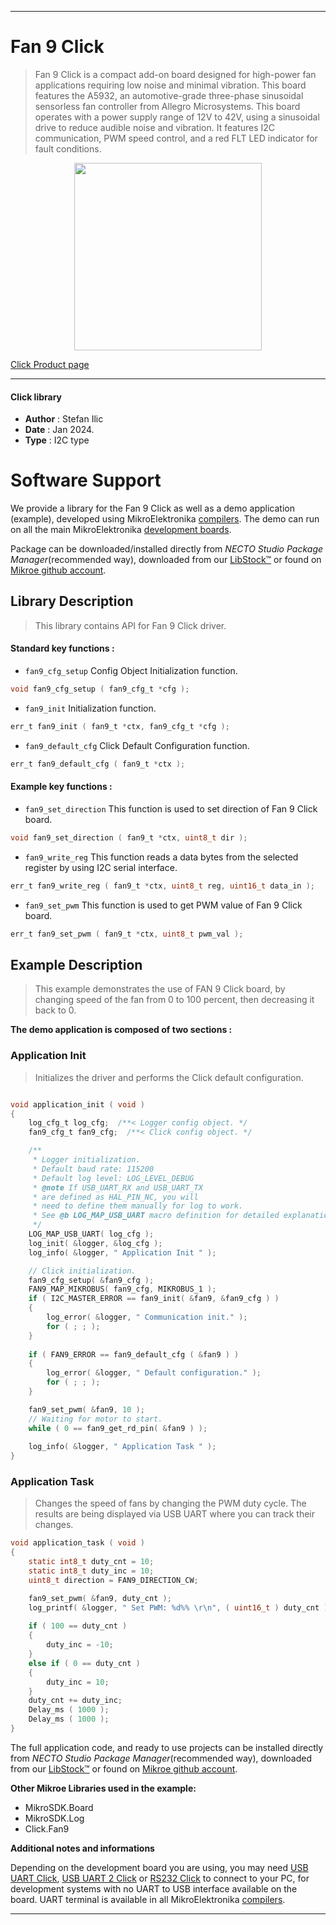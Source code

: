 
---
# Fan 9 Click

> Fan 9 Click is a compact add-on board designed for high-power fan applications requiring low noise and minimal vibration. This board features the A5932, an automotive-grade three-phase sinusoidal sensorless fan controller from Allegro Microsystems. This board operates with a power supply range of 12V to 42V, using a sinusoidal drive to reduce audible noise and vibration. It features I2C communication, PWM speed control, and a red FLT LED indicator for fault conditions.

<p align="center">
  <img src="https://download.mikroe.com/images/click_for_ide/fan9_click.png" height=300px>
</p>

[Click Product page](https://www.mikroe.com/fan-9-click)

---


#### Click library

- **Author**        : Stefan Ilic
- **Date**          : Jan 2024.
- **Type**          : I2C type


# Software Support

We provide a library for the Fan 9 Click
as well as a demo application (example), developed using MikroElektronika
[compilers](https://www.mikroe.com/necto-studio).
The demo can run on all the main MikroElektronika [development boards](https://www.mikroe.com/development-boards).

Package can be downloaded/installed directly from *NECTO Studio Package Manager*(recommended way), downloaded from our [LibStock&trade;](https://libstock.mikroe.com) or found on [Mikroe github account](https://github.com/MikroElektronika/mikrosdk_click_v2/tree/master/clicks).

## Library Description

> This library contains API for Fan 9 Click driver.

#### Standard key functions :

- `fan9_cfg_setup` Config Object Initialization function.
```c
void fan9_cfg_setup ( fan9_cfg_t *cfg );
```

- `fan9_init` Initialization function.
```c
err_t fan9_init ( fan9_t *ctx, fan9_cfg_t *cfg );
```

- `fan9_default_cfg` Click Default Configuration function.
```c
err_t fan9_default_cfg ( fan9_t *ctx );
```

#### Example key functions :

- `fan9_set_direction` This function is used to set direction of Fan 9 Click board.
```c
void fan9_set_direction ( fan9_t *ctx, uint8_t dir );
```

- `fan9_write_reg` This function reads a data bytes from the selected register by using I2C serial interface.
```c
err_t fan9_write_reg ( fan9_t *ctx, uint8_t reg, uint16_t data_in );
```

- `fan9_set_pwm` This function is used to get PWM value of Fan 9 Click board.
```c
err_t fan9_set_pwm ( fan9_t *ctx, uint8_t pwm_val );
```

## Example Description

> This example demonstrates the use of FAN 9 Click board, by changing speed of the fan from 0 to 100 percent, then decreasing it back to 0.

**The demo application is composed of two sections :**

### Application Init

> Initializes the driver and performs the Click default configuration.

```c

void application_init ( void ) 
{
    log_cfg_t log_cfg;  /**< Logger config object. */
    fan9_cfg_t fan9_cfg;  /**< Click config object. */

    /** 
     * Logger initialization.
     * Default baud rate: 115200
     * Default log level: LOG_LEVEL_DEBUG
     * @note If USB_UART_RX and USB_UART_TX 
     * are defined as HAL_PIN_NC, you will 
     * need to define them manually for log to work. 
     * See @b LOG_MAP_USB_UART macro definition for detailed explanation.
     */
    LOG_MAP_USB_UART( log_cfg );
    log_init( &logger, &log_cfg );
    log_info( &logger, " Application Init " );

    // Click initialization.
    fan9_cfg_setup( &fan9_cfg );
    FAN9_MAP_MIKROBUS( fan9_cfg, MIKROBUS_1 );
    if ( I2C_MASTER_ERROR == fan9_init( &fan9, &fan9_cfg ) ) 
    {
        log_error( &logger, " Communication init." );
        for ( ; ; );
    }
    
    if ( FAN9_ERROR == fan9_default_cfg ( &fan9 ) )
    {
        log_error( &logger, " Default configuration." );
        for ( ; ; );
    }

    fan9_set_pwm( &fan9, 10 );
    // Waiting for motor to start.
    while ( 0 == fan9_get_rd_pin( &fan9 ) );
    
    log_info( &logger, " Application Task " );
}

```

### Application Task

> Changes the speed of fans by changing the PWM duty cycle.
  The results are being displayed via USB UART where you can track their changes.

```c
void application_task ( void ) 
{
    static int8_t duty_cnt = 10;
    static int8_t duty_inc = 10;
    uint8_t direction = FAN9_DIRECTION_CW;

    fan9_set_pwm( &fan9, duty_cnt );
    log_printf( &logger, " Set PWM: %d%% \r\n", ( uint16_t ) duty_cnt );
    
    if ( 100 == duty_cnt ) 
    {
        duty_inc = -10;
    }
    else if ( 0 == duty_cnt ) 
    {
        duty_inc = 10;
    }
    duty_cnt += duty_inc;
    Delay_ms ( 1000 );
    Delay_ms ( 1000 );
}

```

The full application code, and ready to use projects can be installed directly from *NECTO Studio Package Manager*(recommended way), downloaded from our [LibStock&trade;](https://libstock.mikroe.com) or found on [Mikroe github account](https://github.com/MikroElektronika/mikrosdk_click_v2/tree/master/clicks).

**Other Mikroe Libraries used in the example:**

- MikroSDK.Board
- MikroSDK.Log
- Click.Fan9

**Additional notes and informations**

Depending on the development board you are using, you may need
[USB UART Click](https://www.mikroe.com/usb-uart-click),
[USB UART 2 Click](https://www.mikroe.com/usb-uart-2-click) or
[RS232 Click](https://www.mikroe.com/rs232-click) to connect to your PC, for
development systems with no UART to USB interface available on the board. UART
terminal is available in all MikroElektronika
[compilers](https://shop.mikroe.com/compilers).

---
